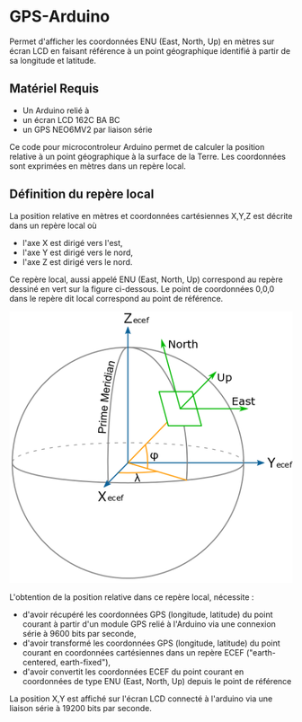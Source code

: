 # GPS-Arduino
Permet d'afficher les coordonnées ENU (East, North, Up) en mètres sur écran LCD en faisant référence 
à un point géographique identifié à partir de sa longitude et latitude. 

## Matériel Requis 
* Un Arduino relié à 
* un écran LCD 162C BA BC
* un GPS NEO6MV2 par liaison série


Ce code pour microcontroleur Arduino permet de calculer la 
position relative à un point géographique à la surface de la Terre. Les coordonnées sont exprimées en mètres dans un repère local.

## Définition du repère local
La position relative en mètres et coordonnées cartésiennes X,Y,Z est décrite dans un repère local où
* l'axe X est dirigé vers l'est,
* l'axe Y est dirigé vers le nord,
* l'axe Z est dirigé vers le nord.

Ce repère local, aussi appelé ENU (East, North, Up) correspond au repère dessiné en vert sur la figure ci-dessous.
Le point de coordonnées 0,0,0 dans le repère dit local correspond au point de référence.

![Repère ENU](ECEF_ENU_Longitude_Latitude_relationships.png)


L'obtention de la position relative dans ce repère local, nécessite  :
* d'avoir récupéré les coordonnées GPS (longitude, latitude) du point courant à partir d'un module GPS relié 
à l'Arduino via une connexion série à 9600 bits par seconde,
* d'avoir transformé les coordonnées GPS (longitude, latitude) du point courant en coordonnées cartésiennes dans un repère ECEF ("earth-centered, earth-fixed"),
* d'avoir convertit les coordonnées ECEF du point courant en coordonnées de type ENU (East, North, Up) depuis 
le point de référence

La position X,Y est affiché sur l'écran LCD connecté à l'arduino via une liaison série à 19200 bits par seconde.
